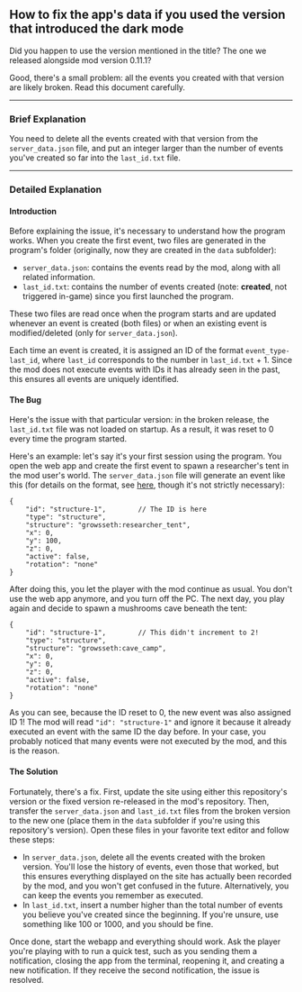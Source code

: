 ## How to fix the app's data if you used the version that introduced the dark mode

Did you happen to use the version mentioned in the title?
The one we released alongside mod version 0.11.1?

Good, there's a small problem: all the events you created with that version are likely broken. Read this document carefully.

---

### Brief Explanation

You need to delete all the events created with that version from the `server_data.json` file, and put an integer larger than the number of events you've created so far into the `last_id.txt` file.

---

### Detailed Explanation

#### Introduction

Before explaining the issue, it's necessary to understand how the program works.
When you create the first event, two files are generated in the program's folder (originally, now they are created in the `data` subfolder):
- `server_data.json`: contains the events read by the mod, along with all related information.
- `last_id.txt`: contains the number of events created (note: **created**, not triggered in-game) since you first launched the program.

These two files are read once when the program starts and are updated whenever an event is created (both files) or when an existing event is modified/deleted (only for `server_data.json`).

Each time an event is created, it is assigned an ID of the format `event_type-last_id`, where `last_id` corresponds to the number in `last_id.txt` + 1.
Since the mod does not execute events with IDs it has already seen in the past, this ensures all events are uniquely identified.

#### The Bug

Here's the issue with that particular version: in the broken release, the `last_id.txt` file was not loaded on startup. As a result, it was reset to 0 every time the program started.

Here's an example: let's say it's your first session using the program. You open the web app and create the first event to spawn a researcher's tent in the mod user's world.
The `server_data.json` file will generate an event like this (for details on the format, see [here](https://github.com/filloax/ruins-of-growsseth/wiki/EN-%E2%80%90-Gamemaster-Api), though it's not strictly necessary):

```jsonc
{
    "id": "structure-1",        // The ID is here
    "type": "structure",
    "structure": "growsseth:researcher_tent",
    "x": 0,
    "y": 100,
    "z": 0,
    "active": false,
    "rotation": "none"
}
```

After doing this, you let the player with the mod continue as usual. You don't use the web app anymore, and you turn off the PC. The next day, you play again and decide to spawn a mushrooms cave beneath the tent:

```jsonc
{
    "id": "structure-1",        // This didn't increment to 2!
    "type": "structure",
    "structure": "growsseth:cave_camp",
    "x": 0,
    "y": 0,
    "z": 0,
    "active": false,
    "rotation": "none"
}
```

As you can see, because the ID reset to 0, the new event was also assigned ID 1! The mod will read `"id": "structure-1"` and ignore it because it already executed an event with the same ID the day before.
In your case, you probably noticed that many events were not executed by the mod, and this is the reason.

#### The Solution

Fortunately, there's a fix. First, update the site using either this repository's version or the fixed version re-released in the mod's repository. Then, transfer the `server_data.json` and `last_id.txt` files from the broken version to the new one (place them in the `data` subfolder if you're using this repository's version). Open these files in your favorite text editor and follow these steps:
- In `server_data.json`, delete all the events created with the broken version. You'll lose the history of events, even those that worked, but this ensures everything displayed on the site has actually been recorded by the mod, and you won't get confused in the future. Alternatively, you can keep the events you remember as executed.
- In `last_id.txt`, insert a number higher than the total number of events you believe you've created since the beginning. If you're unsure, use something like 100 or 1000, and you should be fine.

Once done, start the webapp and everything should work. Ask the player you're playing with to run a quick test, such as you sending them a notification, closing the app from the terminal, reopening it, and creating a new notification. If they receive the second notification, the issue is resolved.
